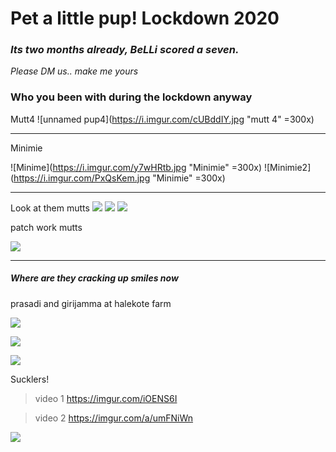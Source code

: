 # Pet a little pup! Lockdown 2020

### *Its two months already, BeLLi scored a seven.*
*Please DM us.. make me yours*



### Who you been with during the lockdown anyway

Mutt4
![unnamed pup4](https://i.imgur.com/cUBddIY.jpg "mutt 4" =300x)

---

Minimie

![Minime](https://i.imgur.com/y7wHRtb.jpg "Minimie" =300x) ![Minimie2](https://i.imgur.com/PxQsKem.jpg "Minimie" =300x)

---

Look at them mutts
![](https://i.imgur.com/EgpahjW.jpg)
![](https://i.imgur.com/G4XA73b.jpg)
![](https://i.imgur.com/ZgySbQI.jpg)

 patch work mutts

![](https://i.imgur.com/EZSxSca.jpg)

 
 
---

##### Where are they cracking up smiles now

prasadi and girijamma at halekote farm

![](https://i.imgur.com/qLGj929.jpg)

![](https://i.imgur.com/bLmvKT1.jpg)

![](https://i.imgur.com/9XZ8NA1.jpg)


Sucklers!

> video 1 https://imgur.com/iOENS6I

> video 2 https://imgur.com/a/umFNiWn

![](https://i.imgur.com/IkWfrjZ.jpg)


